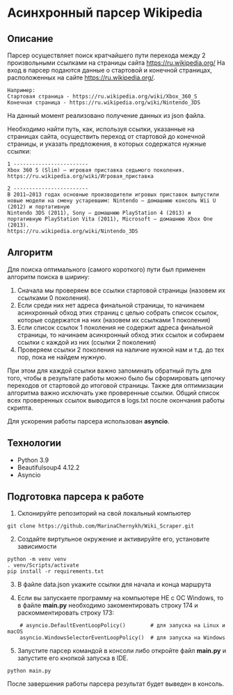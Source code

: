 # Асинхронный парсер Wikipedia

## Описание
Парсер осуществляет поиск кратчайшего пути перехода между 2 произвольными ссылками на страницы сайта https://ru.wikipedia.org/
На вход в парсер подаются данные о стартовой и конечной страницах, расположенных на сайте https://ru.wikipedia.org/.
```
Например:
Стартовая страница - https://ru.wikipedia.org/wiki/Xbox_360_S
Конечная страница - https://ru.wikipedia.org/wiki/Nintendo_3DS
```
На данный момент реализовано получение данных из json файла.

Необходимо найти путь, как, используя ссылки, указанные на страницах сайта,
осуществить переход от стартовой до конечной страницы, и указать предложения, в которых содержатся нужные ссылки:
```
1 ------------------------
Xbox 360 S (Slim) — игровая приставка седьмого поколения.
https://ru.wikipedia.org/wiki/Игровая_приставка

2 ------------------------
В 2011—2013 годах основные производители игровых приставок выпустили новые модели на смену устаревшим: Nintendo — домашнюю консоль Wii U (2012) и портативную 
Nintendo 3DS (2011), Sony — домашнюю PlayStation 4 (2013) и портативную PlayStation Vita (2011), Microsoft — домашнюю Xbox One (2013).
https://ru.wikipedia.org/wiki/Nintendo_3DS
```


## Алгоритм
Для поиска оптимального (самого короткого) пути был применен алгоритм поиска в ширину:
1. Сначала мы проверяем все ссылки стартовой страницы (назовем их ссылками 0 поколения).
2. Если среди них нет адреса финальной страницы, то начинаем асинхронный обход этих страниц с целью собрать список ссылок, которые содержатся на них (назовем их ссылками 1 поколения)
3. Если список ссылок 1 поколения не содержит адреса финальной страницы, то начинаем асинхронный обход этих ссылок и собираем ссылки с каждой из них (ссылки 2 поколения)
4. Проверяем ссылки 2 поколения на наличие нужной нам
и т.д. до тех пор, пока не найдем нужную.

При этом для каждой ссылки важно запоминать обратный путь для того, чтобы в результате работы можно было бы сформировать цепочку переходов от стартовой до итоговой страницы. Также для оптимизации алгоритма важно исключать уже проверенные ссылки. Общий список всех проверенных ссылок выводится в logs.txt после окончания работы скрипта.

Для ускорения работы парсера использован **asyncio**.


## Технологии
* Python 3.9
* Beautifulsoup4 4.12.2
* Asyncio


## Подготовка парсера к работе

1. Cклонируйте репозиторий на свой локальный компьютер
```
git clone https://github.com/MarinaChernykh/Wiki_Scraper.git
```

2. Создайте виртульное окружение и активируйте его, установите зависимости
```
python -m venv venv
. venv/Scripts/activate
pip install -r requirements.txt
```

3. В файле data.json укажите ссылки для начала и конца маршрута

4. Если вы запускаете программу на компьютере НЕ с ОС Windows, то в файле **main.py** необходимо закоментировать строку 174 и раскомментировать строку 173:
```
    # asyncio.DefaultEventLoopPolicy()        # для запуска на Linux и macOS
    asyncio.WindowsSelectorEventLoopPolicy()  # для запуска на Windows
```

5. Запустите парсер командой в консоли либо откройте файл **main.py** и запустите его кнопкой запуска в IDE. 
```
python main.py
```
После завершения работы парсера результат будет выведен в консоль.
